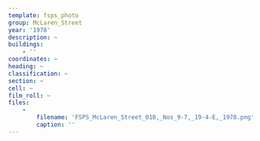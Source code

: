 ```yaml
---
template: fsps_photo
group: McLaren_Street
year: '1978'
description: ~
buildings:
    - ''
coordinates: ~
heading: ~
classification: ~
section: ~
cell: ~
film_roll: ~
files:
    -
        filename: 'FSPS_McLaren_Street_010,_Nos_9-7,_19-4-E,_1978.png'
        caption: ''
---
```

